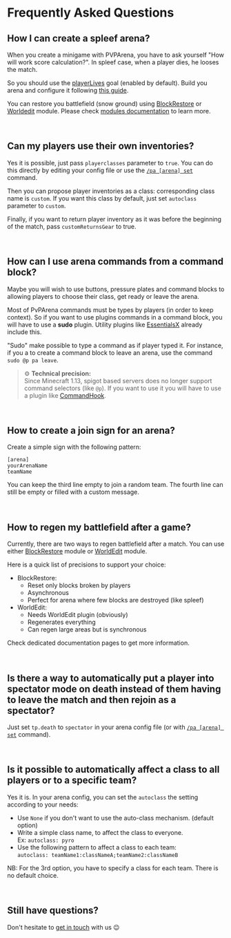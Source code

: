 # Frequently Asked Questions

## How I can create a spleef arena?

When you create a minigame with PVPArena, you have to ask yourself "How will work score calculation?". In spleef case,
when a player dies, he looses the match.

So you should use the [playerLives](goals/playerlives.md) goal (enabled by default). Build you arena and configure it
following [this guide](getting-started.md).

You can restore you battlefield (snow ground) using [BlockRestore](mods/blockrestore.md) or 
[Worldedit](mods/worldedit.md) module. Please check [modules documentation](modules.md) to learn more.

<br>

## Can my players use their own inventories?

Yes it is possible, just pass `playerclasses` parameter to `true`. You can do this directly by editing your config file
or use the [`/pa [arena] set`](commands/set.md) command.

Then you can propose player inventories as a class: corresponding class name is `custom`. If you want this class by
default, just set `autoclass` parameter to `custom`.

Finally, if you want to return player inventory as it was before the beginning of the match, pass `customReturnsGear` to
true.

<br>

## How can I use arena commands from a command block?

Maybe you will wish to use buttons, pressure plates and command blocks to allowing players to choose their class, get
ready or leave the arena.

Most of PvPArena commands must be types by players (in order to keep context). So if you want to use plugins commands in
a command block, you will have to use a **sudo** plugin. Utility plugins like 
[EssentialsX](https://www.spigotmc.org/resources/essentialsx.9089/) already include this.

"Sudo" make possible to type a command as if player typed it. For instance, if you a to create a command block to leave 
an arena, use the command `sudo @p pa leave`.

> ⚙ **Technical precision:**  
> Since Minecraft 1.13, spigot based servers does no longer support command selectors (like `@p`). If you want to use it
> you will have to use a plugin like [CommandHook](https://www.spigotmc.org/resources/commandhook.61415/).

<br>

## How to create a join sign for an arena?

Create a simple sign with the following pattern:
```
[arena]
yourArenaName
teamName

```

You can keep the third line empty to join a random team.
The fourth line can still be empty or filled with a custom message.

<br>

## How to regen my battlefield after a game?

Currently, there are two ways to regen battlefield after a match. You can use either 
[BlockRestore](mods/blockrestore.md) module or [WorldEdit](mods/worldedit.md) module.

Here is a quick list of precisions to support your choice:
* BlockRestore:
    * Reset only blocks broken by players
    * Asynchronous
    * Perfect for arena where few blocks are destroyed (like spleef)
* WorldEdit:
    * Needs WorldEdit plugin (obviously)
    * Regenerates everything
    * Can regen large areas but is synchronous

Check dedicated documentation pages to get more information.

<br>

## Is there a way to automatically put a player into spectator mode on death instead of them having to leave the match and then rejoin as a spectator?


Just set `tp.death` to `spectator` in your arena config file (or with [`/pa [arena] set`](commands/set.md) command).

<br>

## Is it possible to automatically affect a class to all players or to a specific team?

Yes it is. In your arena config, you can set the `autoclass` the setting according to your needs:
* Use `None` if you don't want to use the auto-class mechanism. (default option)
* Write a simple class name, to affect the class to everyone.  
  Ex: `autoclass: pyro`
* Use the following pattern to affect a class to each team:  
  `autoclass: teamName1:classNameA;teamName2:classNameB`

NB: For the 3rd option, you have to specify a class for each team. There is no default choice.

<br>

## Still have questions?

Don't hesitate to [get in touch](../readme.md#support) with us 😉
